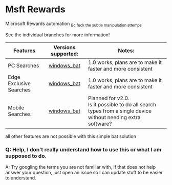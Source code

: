 # Msft Rewards
Microsoft Rewards automation
<sub>Bc fuck the subtle manipulation attemps</sub>


See the individual branches for more information!

| Features | Versions supported: | Notes: |
|---|:---:|---|
| PC Searches | [windows_bat](https://github.com/Noah-Jaffe/MsftRewards/tree/windows_bat) | 1.0 works, plans are to make it faster and more consistent |
| Edge Exclusive Searches | [windows_bat](https://github.com/Noah-Jaffe/MsftRewards/tree/windows_bat) | 1.0 works, plans are to make it faster and more consistent |
| Mobile Searches | [windows_bat](https://github.com/Noah-Jaffe/MsftRewards/tree/windows_bat) | Planned for v2.0.<br>Is it possible to do all search types from a single device without needing extra software? |

all other features are not possible with this simple bat solution


### Q: Help, I don't really understand how to use this or what I am supposed to do.
A: Try googling the terms you are not familiar with, if that does not help answer your question, just open an issue so I can update stuff to be easier to understand. 
